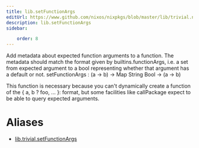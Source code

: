 ```yaml
---
title: lib.setFunctionArgs
editUrl: https://www.github.com/nixos/nixpkgs/blob/master/lib/trivial.nix#L576C21
description: lib.setFunctionArgs
sidebar:

    order: 8
---
```


Add metadata about expected function arguments to a function.
The metadata should match the format given by
builtins.functionArgs, i.e. a set from expected argument to a bool
representing whether that argument has a default or not.
setFunctionArgs : (a → b) → Map String Bool → (a → b)

This function is necessary because you can't dynamically create a
function of the { a, b ? foo, ... }: format, but some facilities
like callPackage expect to be able to query expected arguments.


# Aliases

- [lib.trivial.setFunctionArgs](./reference/lib/trivial/lib-trivial-setFunctionArgs)


